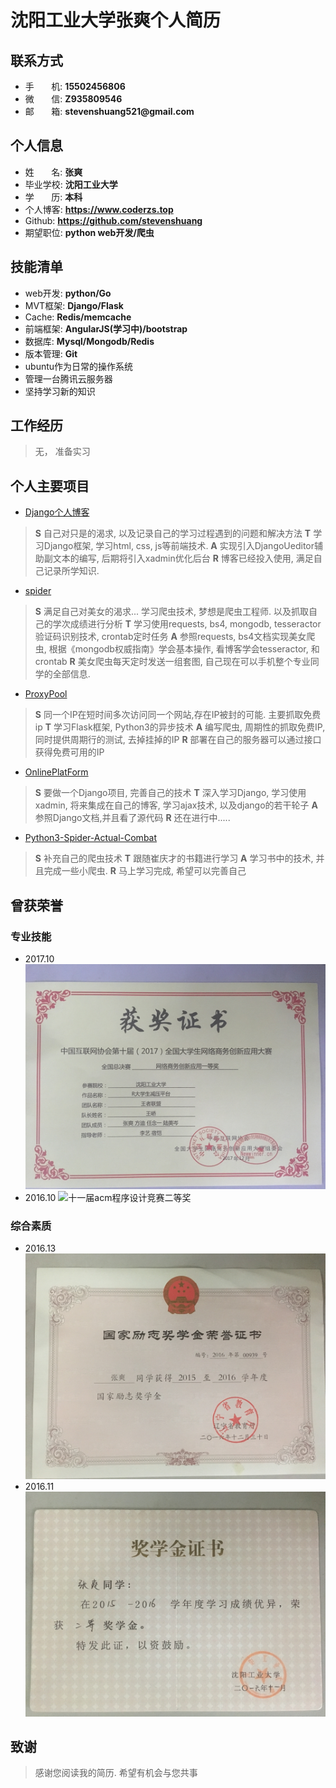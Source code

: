 # 沈阳工业大学张爽个人简历

## 联系方式

* 手&nbsp;&nbsp;&nbsp;&nbsp;&nbsp;&nbsp;&nbsp;机: __15502456806__
* 微&nbsp;&nbsp;&nbsp;&nbsp;&nbsp;&nbsp;&nbsp;信: __Z935809546__
* 邮&nbsp;&nbsp;&nbsp;&nbsp;&nbsp;&nbsp;&nbsp;箱:  __stevenshuang521@gmail.com__

## 个人信息

* 姓&nbsp;&nbsp;&nbsp;&nbsp;&nbsp;&nbsp;&nbsp;名:  __张爽__
* 毕业学校:  __沈阳工业大学__
* 学&nbsp;&nbsp;&nbsp;&nbsp;&nbsp;&nbsp;&nbsp;历:  __本科__
* 个人博客:  __https://www.coderzs.top__
* Github:  __https://github.com/stevenshuang__
* 期望职位: __python web开发/爬虫__


## 技能清单

* web开发: __python/Go__
* MVT框架: __Django/Flask__
* Cache: __Redis/memcache__
* 前端框架: __AngularJS(学习中)/bootstrap__
* 数据库: __Mysql/Mongodb/Redis__
* 版本管理: __Git__
* ubuntu作为日常的操作系统
* 管理一台腾讯云服务器
* 坚持学习新的知识

## 工作经历
> 无， 准备实习

## 个人主要项目
* [Django个人博客](https://github.com/stevenshuang/DjangoBlog)
> **S** 自己对只是的渴求, 以及记录自己的学习过程遇到的问题和解决方法
> **T** 学习Django框架, 学习html, css, js等前端技术.
> **A** 实现引入DjangoUeditor辅助副文本的编写, 后期将引入xadmin优化后台
> **R** 博客已经投入使用, 满足自己记录所学知识.


* [spider](https://github.com/stevenshuang/spider)
> **S** 满足自己对美女的渴求... 学习爬虫技术, 梦想是爬虫工程师. 以及抓取自己的学次成绩进行分析
> **T** 学习使用requests, bs4, mongodb, tesseractor验证码识别技术, crontab定时任务
> **A** 参照requests, bs4文档实现美女爬虫, 根据《mongodb权威指南》学会基本操作, 看博客学会tesseractor, 和crontab
> **R** 美女爬虫每天定时发送一组套图, 自己现在可以手机整个专业同学的全部信息.


* [ProxyPool](https://github.com/stevenshuang/ProxyPool)
> **S** 同一个IP在短时间多次访问同一个网站,存在IP被封的可能. 主要抓取免费ip
> **T** 学习Flask框架, Python3的异步技术
> **A** 编写爬虫, 周期性的抓取免费IP, 同时提供周期行的测试, 去掉挂掉的IP
> **R** 部署在自己的服务器可以通过接口获得免费可用的IP


* [OnlinePlatForm](https://github.com/stevenshuang/OnlinePlatForm)
> **S** 要做一个Django项目, 完善自己的技术
> **T** 深入学习Django, 学习使用xadmin, 将来集成在自己的博客, 学习ajax技术, 以及django的若干轮子
> **A** 参照Django文档,并且看了源代码
> **R** 还在进行中.....


* [Python3-Spider-Actual-Combat](https://github.com/stevenshuang/Python3-Spider-Actual-Combat)
> **S** 补充自己的爬虫技术
> **T** 跟随崔庆才的书籍进行学习
> **A** 学习书中的技术, 并且完成一些小爬虫.
> **R** 马上学习完成, 希望可以完善自己


## 曾获荣誉
### 专业技能
* 2017.10 ![第十届全国大学生网络商务创新应用大赛 辽宁区 特等奖，全国一等奖](images/2017-全国大学生网络商务创新应用大赛.jpg)
* 2016.10 ![十一届acm程序设计竞赛二等奖](images/校acm.jpg)

### 综合素质
* 2016.13 ![获得国家励志奖学金](images/国家励志奖学金.jpg)
* 2016.11 ![学校奖学金](images/学校奖学金.jpg)

## 致谢
> 感谢您阅读我的简历. 希望有机会与您共事


